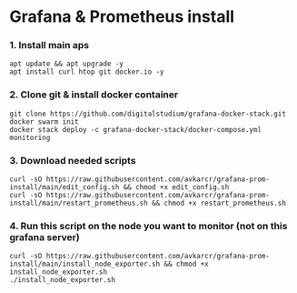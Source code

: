 # Grafana & Prometheus install
### 1. Install main aps
```
apt update && apt upgrade -y
apt install curl htop git docker.io -y
```
### 2. Clone git & install docker container
```
git clone https://github.com/digitalstudium/grafana-docker-stack.git
docker swarm init
docker stack deploy -c grafana-docker-stack/docker-compose.yml monitoring
```
### 3. Download needed scripts
```
curl -sO https://raw.githubusercontent.com/avkarcr/grafana-prom-install/main/edit_config.sh && chmod +x edit_config.sh
curl -sO https://raw.githubusercontent.com/avkarcr/grafana-prom-install/main/restart_prometheus.sh && chmod +x restart_prometheus.sh
```
### 4. Run this script on the node you want to monitor (not on this grafana server)
```
curl -sO https://raw.githubusercontent.com/avkarcr/grafana-prom-install/main/install_node_exporter.sh && chmod +x install_node_exporter.sh
./install_node_exporter.sh
```
